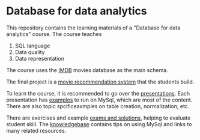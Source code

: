# Database for data analytics

This repository contains the learning materials of a "Database for data analytics" course.
The course teaches  
1. SQL language
2. Data quality
3. Data representation

The course uses the [IMDB](https://github.com/evidencebp/databases-course/tree/main/IMDB) movies database as the main schema.

The final project is a [movie recommendation system](https://github.com/evidencebp/databases-course/tree/main/recommendations_goldstandard) that the students build.

To learn the course, it is recommended to go over the [presentations](https://github.com/evidencebp/databases-course/tree/main/Presentations).
Each presentation has [examples](https://github.com/evidencebp/databases-course/tree/main/Examples) to run on MySql, which are most of the content.
There are also topic spcificeaxmples on table creation, normalization, etc.

There are exercises and example [exams and solutions](https://github.com/evidencebp/databases-course/tree/main/Exams%20and%20assignments), helping to evaluate student skill.
The [knowledgebase](https://github.com/evidencebp/databases-course/tree/main/KnowledgeBase) contains tips on using MySql and links to many related resources.

